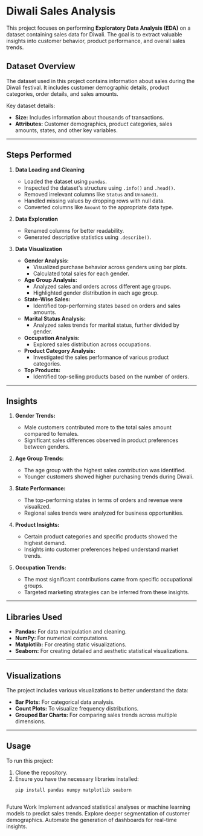 # Diwali Sales Analysis

This project focuses on performing **Exploratory Data Analysis (EDA)** on a dataset containing sales data for Diwali. The goal is to extract valuable insights into customer behavior, product performance, and overall sales trends.

## Dataset Overview

The dataset used in this project contains information about sales during the Diwali festival. It includes customer demographic details, product categories, order details, and sales amounts.

Key dataset details:
- **Size:** Includes information about thousands of transactions.
- **Attributes:** Customer demographics, product categories, sales amounts, states, and other key variables.

---

## Steps Performed

1. **Data Loading and Cleaning**
   - Loaded the dataset using `pandas`.
   - Inspected the dataset's structure using `.info()` and `.head()`.
   - Removed irrelevant columns like `Status` and `Unnamed1`.
   - Handled missing values by dropping rows with null data.
   - Converted columns like `Amount` to the appropriate data type.

2. **Data Exploration**
   - Renamed columns for better readability.
   - Generated descriptive statistics using `.describe()`.

3. **Data Visualization**
   - **Gender Analysis:**
     - Visualized purchase behavior across genders using bar plots.
     - Calculated total sales for each gender.
   - **Age Group Analysis:**
     - Analyzed sales and orders across different age groups.
     - Highlighted gender distribution in each age group.
   - **State-Wise Sales:**
     - Identified top-performing states based on orders and sales amounts.
   - **Marital Status Analysis:**
     - Analyzed sales trends for marital status, further divided by gender.
   - **Occupation Analysis:**
     - Explored sales distribution across occupations.
   - **Product Category Analysis:**
     - Investigated the sales performance of various product categories.
   - **Top Products:**
     - Identified top-selling products based on the number of orders.

---

## Insights

1. **Gender Trends:**
   - Male customers contributed more to the total sales amount compared to females.
   - Significant sales differences observed in product preferences between genders.

2. **Age Group Trends:**
   - The age group with the highest sales contribution was identified.
   - Younger customers showed higher purchasing trends during Diwali.

3. **State Performance:**
   - The top-performing states in terms of orders and revenue were visualized.
   - Regional sales trends were analyzed for business opportunities.

4. **Product Insights:**
   - Certain product categories and specific products showed the highest demand.
   - Insights into customer preferences helped understand market trends.

5. **Occupation Trends:**
   - The most significant contributions came from specific occupational groups.
   - Targeted marketing strategies can be inferred from these insights.

---

## Libraries Used

- **Pandas:** For data manipulation and cleaning.
- **NumPy:** For numerical computations.
- **Matplotlib:** For creating static visualizations.
- **Seaborn:** For creating detailed and aesthetic statistical visualizations.

---

## Visualizations

The project includes various visualizations to better understand the data:
- **Bar Plots:** For categorical data analysis.
- **Count Plots:** To visualize frequency distributions.
- **Grouped Bar Charts:** For comparing sales trends across multiple dimensions.

---

## Usage

To run this project:
1. Clone the repository.
2. Ensure you have the necessary libraries installed:
   ```bash
   pip install pandas numpy matplotlib seaborn



Future Work
Implement advanced statistical analyses or machine learning models to predict sales trends.
Explore deeper segmentation of customer demographics.
Automate the generation of dashboards for real-time insights.

